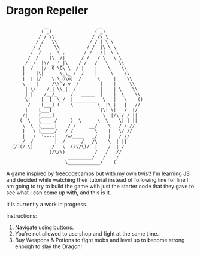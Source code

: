 # Dragon Repeller

```
              __                  __
             ( _)                ( _)
            / / \\              / /\_\_
           / /   \\            / / | \ \
          / /     \\          / /  |\ \ \
         /  /   ,  \ ,       / /   /|  \ \
        /  /    |\_ /|      / /   / \   \_\
       /  /  |\/ _ '_|\    / /   /   \    \\
      |  /   |/  0 \0\ \  / |    |    \    \\
      |    |\|      \_\_ /  /    |     \    \\
      |  | |/    \.\ o\o)  /      \     |    \\
      \    |     /\\`v-v  /        |    |     \\
       | \/    /_| \\_|  /         |    | \    \\
       | |    /__/_     /   _____  |    |  \    \\
       \|    [__]  \_/  |_________  \   |   \    ()
        /    [___] (    \         \  |\ |   |   //
       |    [___]                  |\| \|   /  |/
      /|    [____]                  \  |/\ / / ||
     (  \   [____ /     ) _\      \  \    \| | ||
      \  \  [_____|    / /     __/    \   / / //
      |   \ [_____/   / /        \    |   \/ //
      |   /  '----|   /=\____   _/    |   / //
   __ /  /        |  /   ___/  _/\    \  | ||
  (/-(/-\)       /   \  (/\/\)/  |    /  | /
                (/\/\)           /   /   //
                       _________/   /    /
                      \____________/    (
```

A game inspired by freecodecamps but with my own twist! I'm learning JS and decided while watching their tutorial instead of following line for line I am going to try to build the game with just the starter code that they gave to see what I can come up with, and this is it. 

It is currently a work in progress.

Instructions:

1. Navigate using buttons.
2. You're not allowed to use shop and fight at the same time.
3. Buy Weapons & Potions to fight mobs and level up to become strong enough to slay the Dragon!

